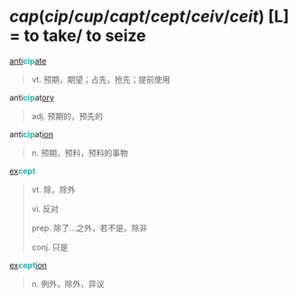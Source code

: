 # _cap_(_cip_/_cup_/_capt_/_cept_/_ceiv_/_ceit_) [L] = to take/ to seize

[anti](anti-.1.md)<b style="color: #20B2AA;">cip</b>[ate](-ate.md)
> vt. 预期，期望；占先，抢先；提前使用

anti<b style="color: #20B2AA;">cip</b>at[ory](-ory.md)
> adj. 预期的，预先的

anti<b style="color: #20B2AA;">cip</b>at[ion](-ion.md)
> n. 预期，预料，预料的事物

[ex](ex-.md)<b style="color: #20B2AA;">cept</b>
> vt. 除，除外
>
> vi. 反对
>
> prep. 除了...之外，若不是，除非
>
> conj. 只是

[ex](ex-.md)<b style="color: #20B2AA;">cept</b>[ion](-ion.md)
> n. 例外，除外，异议